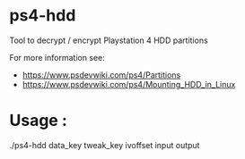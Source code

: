 # ps4-hdd
Tool to decrypt / encrypt Playstation 4 HDD partitions

For more information see:
 * https://www.psdevwiki.com/ps4/Partitions
 * https://www.psdevwiki.com/ps4/Mounting_HDD_in_Linux

# Usage :

./ps4-hdd data_key tweak_key ivoffset input output 
